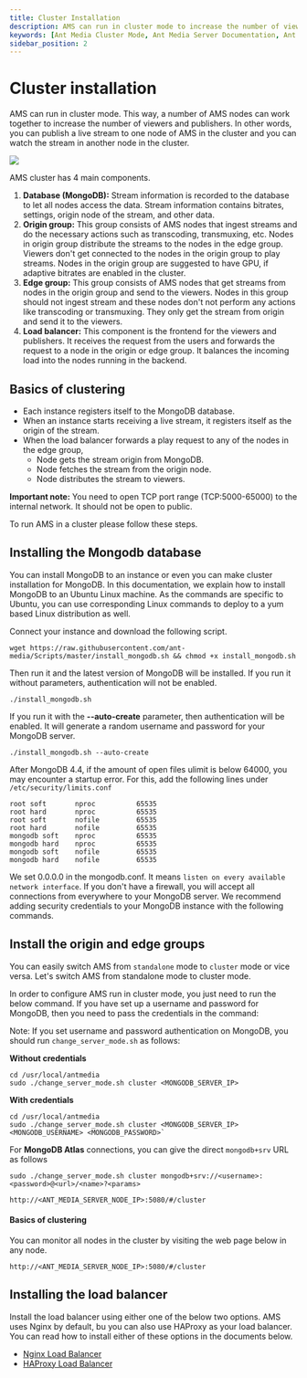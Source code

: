 ```yaml
---
title: Cluster Installation
description: AMS can run in cluster mode to increase the number of viewers and publishers. You can publish a live stream to one node of AMS in the cluster and you can watch the stream in another node in the cluster.
keywords: [Ant Media Cluster Mode, Ant Media Server Documentation, Ant Media Server Tutorials]
sidebar_position: 2
---
```


# Cluster installation

AMS can run in cluster mode. This way, a number of AMS nodes can work together to increase the number of viewers and publishers. In other words, you can publish a live stream to one node of AMS in the cluster and you can watch the stream in another node in the cluster.

![](@site/static/img/origin_edge.png)

AMS cluster has 4 main components.

1. **Database (MongoDB):** Stream information is recorded to the database to let all nodes access the data. Stream information contains bitrates, settings, origin node of the stream, and other data.
2. **Origin group:** This group consists of AMS nodes that ingest streams and do the necessary actions such as transcoding, transmuxing, etc. Nodes in origin group distribute the streams to the nodes in the edge group. Viewers don't get connected to the nodes in the origin group to play streams. Nodes in the origin group are suggested to have GPU, if adaptive bitrates are enabled in the cluster.
3. **Edge group:** This group consists of AMS nodes that get streams from nodes in the origin group and send to the viewers. Nodes in this group should not ingest stream and these nodes don't not perform any actions like transcoding or transmuxing. They only get the stream from origin and send it to the viewers.
4. **Load balancer:** This component is the frontend for the viewers and publishers. It receives the request from the users and forwards the request to a node in the origin or edge group. It balances the incoming load into the nodes running in the backend.

## Basics of clustering

* Each instance registers itself to the MongoDB database.
* When an instance starts receiving a live stream, it registers itself as the origin of the stream.
* When the load balancer forwards a play request to any of the nodes in the edge group,
  * Node gets the stream origin from MongoDB.
  * Node fetches the stream from the origin node.
  * Node distributes the stream to viewers.

**Important note:** You need to open TCP port range (TCP:5000-65000) to the internal network. It should not be open to public.

To run AMS in a cluster please follow these steps.

## Installing the Mongodb database

You can install MongoDB to an instance or even you can make cluster installation for MongoDB. In this documentation, we explain how to install MongoDB to an Ubuntu Linux machine. As the commands are specific to Ubuntu, you can use corresponding Linux commands to deploy to a yum based Linux distribution as well.

Connect your instance and download the following script.

```shell
wget https://raw.githubusercontent.com/ant-media/Scripts/master/install_mongodb.sh && chmod +x install_mongodb.sh
```

Then run it and the latest version of MongoDB will be installed. If you run it without parameters, authentication will not be enabled.

```shell
./install_mongodb.sh
```

If you run it with the **--auto-create** parameter, then authentication will be enabled. It will generate a random username and password for your MongoDB server.

```shell
./install_mongodb.sh --auto-create
```

After MongoDB 4.4, if the amount of open files ulimit is below 64000, you may encounter a startup error. For this, add the following lines under `/etc/security/limits.conf`

```shell
root soft       nproc          65535  
root hard       nproc          65535   
root soft       nofile         65535   
root hard       nofile         65535
mongodb soft    nproc          65535
mongodb hard    nproc          65535
mongodb soft    nofile         65535
mongodb hard    nofile         65535
```

We set 0.0.0.0 in the mongodb.conf. It means ```listen on every available network interface```. If you don't have a firewall, you will accept all connections from everywhere to your MongoDB server. We recommend adding security credentials to your MongoDB instance with the following commands.

## Install the origin and edge groups

You can easily switch AMS from ```standalone``` mode to ```cluster``` mode or vice versa. Let's switch AMS from standalone mode to cluster mode.

In order to configure AMS run in cluster mode, you just need to run the below command.
<InfoBox>
If you have set up a username and password for MongoDB, then you need to pass the credentials in the command:
</InfoBox>

Note: If you set username and password authentication on MongoDB, you should run ```change_server_mode.sh``` as follows:

**Without credentials**

```shell
cd /usr/local/antmedia
sudo ./change_server_mode.sh cluster <MONGODB_SERVER_IP>
```
**With credentials**

```shell
cd /usr/local/antmedia
sudo ./change_server_mode.sh cluster <MONGODB_SERVER_IP> <MONGODB_USERNAME> <MONGODB_PASSWORD>`
```

For **MongoDB Atlas** connections, you can give the direct ```mongodb+srv``` URL as follows

```shell
sudo ./change_server_mode.sh cluster mongodb+srv://<username>:<password>@<url>/<name>?<params>
```

    http://<ANT_MEDIA_SERVER_NODE_IP>:5080/#/cluster

#### Basics of clustering

You can monitor all nodes in the cluster by visiting the web page below in any node.

`http://<ANT_MEDIA_SERVER_NODE_IP>:5080/#/cluster`

## Installing the load balancer

Install the load balancer using either one of the below two options. AMS uses Nginx by default, bu you can also use HAProxy as your load balancer. You can read how to install either of these options in the documents below.

* [Nginx Load Balancer](/guides/clustering-and-scaling/load-balancing/nginx-load-balancer/)
* [HAProxy Load Balancer](/guides/clustering-and-scaling/load-balancing/load-balancer-with-haproxy-ssl-termination/)
